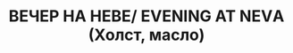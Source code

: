 ---
title: ВЕЧЕР НА НЕВЕ/ EVENING AT NEVА (Холст, масло)
image_path: /images/night.jpg
column: 2
---